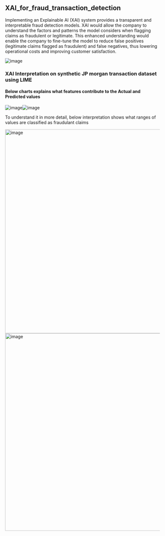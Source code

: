 ## XAI_for_fraud_transaction_detection

Implementing an Explainable AI (XAI) system provides a transparent and interpretable fraud detection models.​ XAI would allow the company to understand the factors and patterns the model considers when flagging claims as fraudulent or legitimate.​ This enhanced understanding would enable the company to fine-tune the model to reduce false positives (legitimate claims flagged as fraudulent) and false negatives, thus lowering operational costs and improving customer satisfaction.​

![image](https://github.com/shobanasiranjeevilu/XAI_for_fraud_transaction_detection/assets/114626356/50ab4fbe-b93f-46ec-be03-4526d5c4c9cc)


### XAI Interpretation on synthetic JP morgan transaction dataset using LIME

#### Below charts explains what features contribute to the Actual and Predicted values



![image](https://github.com/shobanasiranjeevilu/XAI_for_fraud_transaction_detection/assets/114626356/d2d75e7e-4bdc-44e6-8e29-e7ae73a9c2f6)![image](https://github.com/shobanasiranjeevilu/XAI_for_fraud_transaction_detection/assets/114626356/23798fb0-c6d6-44c0-8911-237c6d2f629e)


To understand it in more detail, below interpretation shows what ranges of values are classified as fraudulant claims

<img width="663" alt="image" src="https://github.com/shobanasiranjeevilu/XAI_for_fraud_transaction_detection/assets/114626356/5a10ef8e-65ae-4a4d-b3db-663a0937572a">

<img width="642" alt="image" src="https://github.com/shobanasiranjeevilu/XAI_for_fraud_transaction_detection/assets/114626356/6700c9c4-40eb-4915-964e-62bcd46c5ad9">

